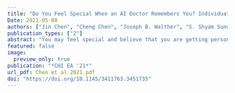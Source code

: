 ```yaml
---
title: "Do You Feel Special When an AI Doctor Remembers You? Individuation Effects of AI vs. Human Doctors on User Experience"
Date: 2021-05-08
authors: ["Jin Chen", "Cheng Chen", "Joseph B. Walther", "S. Shyam Sundar"]
publication_types: ["2"]
abstract: "You may feel special and believe that you are getting personalized care when your doctor remembers your name and your unique medical history. But, what if it is an AI doctor and not human? Since AI systems are driven by personalization algorithms, it is possible to design AI doctors that can individuate patients with great precision. Is this appreciated or perceived as eerie and intrusive, thereby negatively affecting doctor-patient interaction? We decided to find out by designing a healthcare chatbot that identified itself as AI, Human, or Human assisted by AI. In a user study assessing Covid-19 risk, participants interacted twice, 10 days apart, with a bot that either individuated them or not. Data show that individuation by an AI doctor lowers patient compliance. Surprisingly, a majority of participants in the human doctor condition thought that they chatted with an AI doctor. Findings provide implications for design of healthcare chat applications."
featured: false
image:
  preview_only: true
publication: "*CHI EA '21*"
url_pdf: Chen et al 2021.pdf
doi: "https://doi.org/10.1145/3411763.3451735"
---
```


